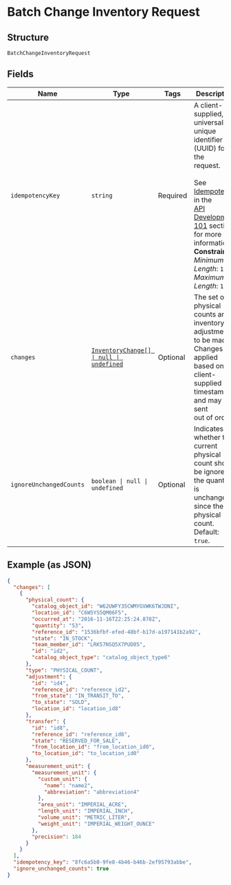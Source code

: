 <!-- Optimized: 2025-10-06 -->
<!-- RPM: 1.6.2.1.1.6.2.1_batch-change-inventory-request_20251006 -->
<!-- Session: E2E RPM DNA Application -->
<!-- AOM: RND (Reggie & Dro) -->
<!-- COI: TECHNOLOGY -->
<!-- RPM: HIGH -->
<!-- ACTION: BUILD -->


# Batch Change Inventory Request

## Structure

`BatchChangeInventoryRequest`

## Fields

| Name | Type | Tags | Description |
|  --- | --- | --- | --- |
| `idempotencyKey` | `string` | Required | A client-supplied, universally unique identifier (UUID) for the<br>request.<br><br>See [Idempotency](https://developer.squareup.com/docs/build-basics/common-api-patterns/idempotency) in the<br>[API Development 101](https://developer.squareup.com/docs/buildbasics) section for more<br>information.<br>**Constraints**: *Minimum Length*: `1`, *Maximum Length*: `128` |
| `changes` | [`InventoryChange[] \| null \| undefined`](../../doc/models/inventory-change.md) | Optional | The set of physical counts and inventory adjustments to be made.<br>Changes are applied based on the client-supplied timestamp and may be sent<br>out of order. |
| `ignoreUnchangedCounts` | `boolean \| null \| undefined` | Optional | Indicates whether the current physical count should be ignored if<br>the quantity is unchanged since the last physical count. Default: `true`. |

## Example (as JSON)

```json
{
  "changes": [
    {
      "physical_count": {
        "catalog_object_id": "W62UWFY35CWMYGVWK6TWJDNI",
        "location_id": "C6W5YS5QM06F5",
        "occurred_at": "2016-11-16T22:25:24.878Z",
        "quantity": "53",
        "reference_id": "1536bfbf-efed-48bf-b17d-a197141b2a92",
        "state": "IN_STOCK",
        "team_member_id": "LRK57NSQ5X7PUD05",
        "id": "id2",
        "catalog_object_type": "catalog_object_type6"
      },
      "type": "PHYSICAL_COUNT",
      "adjustment": {
        "id": "id4",
        "reference_id": "reference_id2",
        "from_state": "IN_TRANSIT_TO",
        "to_state": "SOLD",
        "location_id": "location_id8"
      },
      "transfer": {
        "id": "id8",
        "reference_id": "reference_id6",
        "state": "RESERVED_FOR_SALE",
        "from_location_id": "from_location_id0",
        "to_location_id": "to_location_id0"
      },
      "measurement_unit": {
        "measurement_unit": {
          "custom_unit": {
            "name": "name2",
            "abbreviation": "abbreviation4"
          },
          "area_unit": "IMPERIAL_ACRE",
          "length_unit": "IMPERIAL_INCH",
          "volume_unit": "METRIC_LITER",
          "weight_unit": "IMPERIAL_WEIGHT_OUNCE"
        },
        "precision": 184
      }
    }
  ],
  "idempotency_key": "8fc6a5b0-9fe8-4b46-b46b-2ef95793abbe",
  "ignore_unchanged_counts": true
}
```
